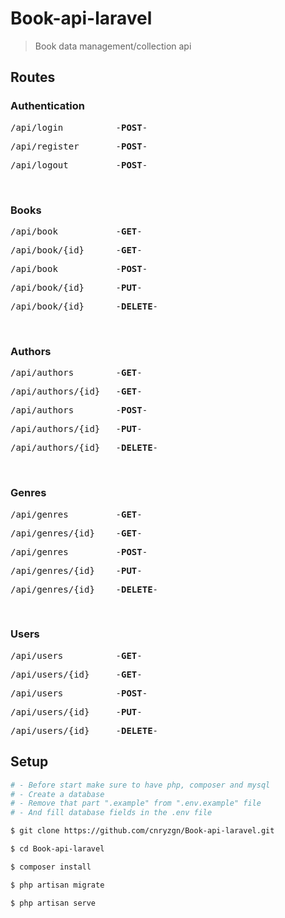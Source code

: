 # Book-api-laravel
> Book data management/collection api

## Routes

### Authentication
<pre>/api/login          -<b>POST</b>-</pre>
<pre>/api/register       -<b>POST</b>-</pre>
<pre>/api/logout         -<b>POST</b>-</pre>
<br>

### Books
<pre>/api/book           -<b>GET</b>-</pre>
<pre>/api/book/{id}      -<b>GET</b>-</pre>
<pre>/api/book           -<b>POST</b>-</pre>
<pre>/api/book/{id}      -<b>PUT</b>-</pre>
<pre>/api/book/{id}      -<b>DELETE</b>-</pre>
<br>

### Authors
<pre>/api/authors        -<b>GET</b>-</pre>
<pre>/api/authors/{id}   -<b>GET</b>-</pre>
<pre>/api/authors        -<b>POST</b>-</pre>
<pre>/api/authors/{id}   -<b>PUT</b>-</pre>
<pre>/api/authors/{id}   -<b>DELETE</b>-</pre>
<br>

### Genres
<pre>/api/genres         -<b>GET</b>-</pre>
<pre>/api/genres/{id}    -<b>GET</b>-</pre>
<pre>/api/genres         -<b>POST</b>-</pre>
<pre>/api/genres/{id}    -<b>PUT</b>-</pre>
<pre>/api/genres/{id}    -<b>DELETE</b>-</pre>
<br>

### Users
<pre>/api/users          -<b>GET</b>-</pre>
<pre>/api/users/{id}     -<b>GET</b>-</pre>
<pre>/api/users          -<b>POST</b>-</pre>
<pre>/api/users/{id}     -<b>PUT</b>-</pre>
<pre>/api/users/{id}     -<b>DELETE</b>-</pre>



## Setup
```bash
# - Before start make sure to have php, composer and mysql 
# - Create a database
# - Remove that part ".example" from ".env.example" file
# - And fill database fields in the .env file

$ git clone https://github.com/cnryzgn/Book-api-laravel.git

$ cd Book-api-laravel

$ composer install

$ php artisan migrate

$ php artisan serve

 ```
